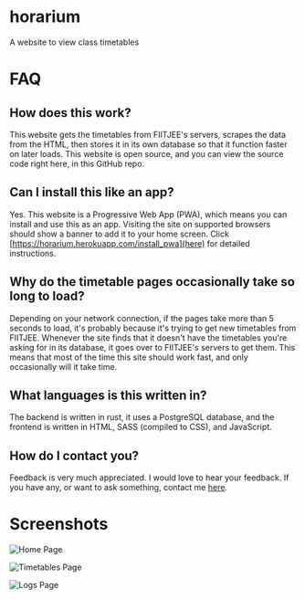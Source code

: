 # horarium
A website to view class timetables

# FAQ

## How does this work?

This website gets the timetables from FIITJEE's servers, scrapes the data from the HTML, then stores it in its own database so that it function faster on later loads. This website is open source, and you can view the source code right here, in this GitHub repo.

## Can I install this like an app?

Yes. This website is a Progressive Web App (PWA), which means you can install and use this as an app. Visiting the site on supported browsers should show a banner to add it to your home screen. Click [https://horarium.herokuapp.com/install_pwa](here) for detailed instructions.

## Why do the timetable pages occasionally take so long to load?
Depending on your network connection, if the pages take more than 5 seconds to load, it's probably because it's trying to get new timetables from FIITJEE. Whenever the site finds that it doesn't have the timetables you're asking for in its database, it goes over to FIITJEE's servers to get them. This means that most of the time this site should work fast, and only occasionally will it take time.

## What languages is this written in?

The backend is written in rust, it uses a PostgreSQL database, and the frontend is written in HTML, SASS (compiled to CSS), and JavaScript.

## How do I contact you?

Feedback is very much appreciated. I would love to hear your feedback. If you have any, or want to ask something, contact me [here](mailto:aravk33@pm.me).

# Screenshots
![Home Page](https://i.imgur.com/eEl3ddA.png)

![Timetables Page](https://i.imgur.com/BwTxWMI.png)

![Logs Page](https://i.imgur.com/J9FuxB8.png)
